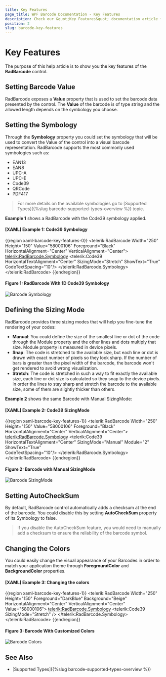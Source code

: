 ```yaml
---
title: Key Features
page_title: WPF Barcode Documentation - Key Features
description: Check our &quot;Key Features&quot; documentation article for Telerik Barcode for WPF control.
position: 2
slug: barcode-key-features
---
```


# Key Features

The purpose of this help article is to show you the key features of the **RadBarcode** control. 

## Setting Barcode Value

RadBarcode exposes a **Value** property that is used to set the barcode data presented by the control. The **Value** of the barcode is of type string and the allowed length depends on the symbology you choose.

## Setting the Symbology

Through the **Symbology** property you could set the symbology that will be used to convert the Value of the control into a visual barcode representation.  RadBarcode supports the most commonly used symbologies such as:

* EAN13  
* EAN8  
* UPC-A  
* UPC-E  
* Code39  
* QRCode  
* PDF417   

>For more details on the available symbologies go to [Supported Types]({%slug barcode-supported-types-overview %}) topic.

__Example 1__ shows a RadBarcode with the Code39 symbology applied.

#### __[XAML] Example 1: Code39 Symbology__
{{region xaml-barcode-key-features-0}}
	<telerik:RadBarcode Width="250" Height="150" Value="58000106" Foreground="Black" 
									HorizontalAlignment="Center" VerticalAlignment="Center">
		<telerik:RadBarcode.Symbology>
			<telerik:Code39 HorizontalTextAlignment="Center"
							SizingMode="Stretch" 
							ShowText="True"  
							CodeTextSpacing="10"/>
		</telerik:RadBarcode.Symbology>
	</telerik:RadBarcode>
{{endregion}}

#### Figure 1: RadBarcode With 1D Code39 Symbology

![Barcode Symbology](images/barcode_setsymbology_1.png)
	
## Defining the Sizing Mode

RadBarcode provides three sizing modes that will help you fine-tune the rendering of your codes:

* __Manual__: You could define the size of the smallest line or dot of the code through the Module property and the other lines and dots multiply that size. Module property is measured in device pixels.
* __Snap__: The code is stretched to the available size, but each line or dot is drawn with exact number of pixels so they look sharp. If the number of bars is greater than the pixel width of the barcode, the barcode won't get rendered to avoid wrong visualization.  
* __Stretch__: The code is stretched in such a way to fit exactly the available size, each line or dot size is calculated so they snap to the device pixels. In order the lines to stay sharp and stretch the barcode to the available size, some of them are slightly thicker than others.

__Example 2__ shows the same Barcode with Manual SizingMode:

#### __[XAML] Example 2: Code39 SizingMode__
{{region xaml-barcode-key-features-1}}
	<telerik:RadBarcode Width="250" Height="150" Value="58000106" Foreground="Black" 
									HorizontalAlignment="Center" VerticalAlignment="Center">
		<telerik:RadBarcode.Symbology>
			<telerik:Code39 HorizontalTextAlignment="Center" 
						SizingMode="Manual"
						Module="2" 
						ShowText="True"  
						CodeTextSpacing="10"/>
		</telerik:RadBarcode.Symbology>
	</telerik:RadBarcode>
{{endregion}}

#### Figure 2: Barcode with Manual SizingMode

![Barcode SizingMode](images/barcode_sizingmode.png)

## Setting AutoCheckSum

By default, RadBarcode control automatically adds a checksum at the end of the barcode. You could disable this by setting **AutoCheckSum** property of its Symbology to false.  

>If you disable the AutoCheckSum feature, you would need to manually add a checksum to ensure the reliability of the barcode symbol.

## Changing the Colors

You could easily change the visual appearance of your Barcodes in order to match your application theme through **ForegroundColor** and **BackgroundColor** properties.

#### __[XAML] Example 3: Changing the colors__
{{region xaml-barcode-key-features-1}}
	<telerik:RadBarcode Width="250" Height="150" Foreground="DarkBlue" Background="Beige"
                                HorizontalAlignment="Center" VerticalAlignment="Center"                               
                                Value="58000106">
		<telerik:RadBarcode.Symbology>
			<telerik:Code39 SizingMode="Stretch" />
		</telerik:RadBarcode.Symbology>
	</telerik:RadBarcode>
{{endregion}}

#### Figure 3: Barcode With Customized Colors
![Barcode Colors](images/barcode_colors.png)

## See Also

- [Supported Types]({%slug barcode-supported-types-overview %})

